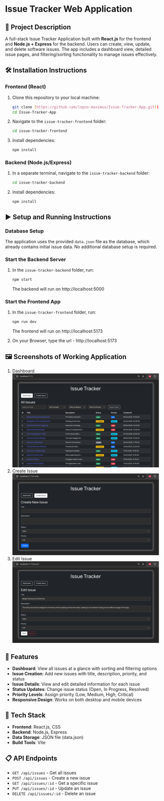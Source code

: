 # Issue Tracker Web Application

## 📌 Project Description

A full-stack Issue Tracker Application built with **React.js** for the frontend and **Node.js + Express** for the backend. Users can create, view, update, and delete software issues. The app includes a dashboard view, detailed issue pages, and filtering/sorting functionality to manage issues effectively.

## 🛠️ Installation Instructions

### Frontend (React)

1. Clone this repository to your local machine:
   ```bash
   git clone [https://github.com/lopus-maximus/Issue-Tracker-App.git](https://github.com/lopus-maximus/Issue-Tracker-App.git)
   cd Issue-Tracker-App
   ```

2. Navigate to the `issue-tracker-frontend` folder:

   ```bash
   cd issue-tracker-frontend
   ```

3. Install dependencies:
   ```bash
   npm install
   ```

### Backend (Node.js/Express)

1. In a separate terminal, navigate to the `issue-tracker-backend` folder:

   ```bash
   cd issue-tracker-backend
   ```

2. Install dependencies:
   ```bash
   npm install
   ```

## ▶️ Setup and Running Instructions

### Database Setup

The application uses the provided `data.json` file as the database, which already contains initial issue data. No additional database setup is required.

### Start the Backend Server

1. In the `issue-tracker-backend` folder, run:
   ```bash
   npm start
   ```
   The backend will run on http://localhost:5000

### Start the Frontend App

1. In the `issue-tracker-frontend` folder, run:

   ```bash
   npm run dev
   ```

   The frontend will run on http://localhost:5173

2. On your Browser, type the url - http://localhost:5173

## 🖼️ Screenshots of Working Application

1. Dashboard
   ![Dashboard](screenshots/Dashboard.png)
2. Create Issue
   ![Create Issue](screenshots/CreateIssue.png)
3. Edit Issue
   ![Issue Detail](screenshots/EditIssue.png)

## 🔑 Features

- **Dashboard**: View all issues at a glance with sorting and filtering options
- **Issue Creation**: Add new issues with title, description, priority, and status
- **Issue Details**: View and edit detailed information for each issue
- **Status Updates**: Change issue status (Open, In Progress, Resolved)
- **Priority Levels**: Assign priority (Low, Medium, High, Critical)
- **Responsive Design**: Works on both desktop and mobile devices

## 🧰 Tech Stack

- **Frontend**: React.js, CSS
- **Backend**: Node.js, Express
- **Data Storage**: JSON file (data.json)
- **Build Tools**: Vite

## 📋 API Endpoints

- `GET /api/issues` - Get all issues
- `POST /api/issues` - Create a new issue
- `GET /api/issues/:id` - Get a specific issue
- `PUT /api/issues/:id` - Update an issue
- `DELETE /api/issues/:id` - Delete an issue
